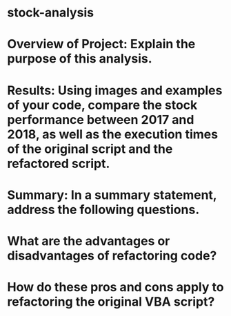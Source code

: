 # stock-analysis
# Overview of Project: Explain the purpose of this analysis.
# Results: Using images and examples of your code, compare the stock performance between 2017 and 2018, as well as the execution times of the original script and the refactored script.
# Summary: In a summary statement, address the following questions.
# What are the advantages or disadvantages of refactoring code?
# How do these pros and cons apply to refactoring the original VBA script?